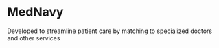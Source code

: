 # MedNavy
Developed to streamline patient care by matching to specialized doctors and other services
